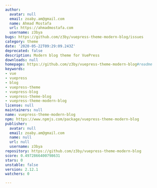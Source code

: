 ```yaml
---
author:
  avatar: null
  email: zoaby.am@gmail.com
  name: Ahmad Mostafa
  url: https://ahmadmostafa.com
  username: z3bya
bugs: https://github.com/z3by/vuepress-theme-modern-blog/issues
category: theme
date: '2020-05-22T09:29:09.243Z'
deprecated: false
description: Modern blog theme for VuePress
downloads: null
homepage: https://github.com/z3by/vuepress-theme-modern-blog#readme
keywords:
- vue
- vuepress
- blog
- vuepress-theme
- vuepress-blog
- vuepress-theme-blog
- vuepress-theme-modern-blog
license: null
maintainers: null
name: vuepress-theme-modern-blog
npm: https://www.npmjs.com/package/vuepress-theme-modern-blog
publisher:
  avatar: null
  email: zoaby.am@gmail.com
  name: null
  url: null
  username: z3bya
repository: https://github.com/z3by/vuepress-theme-modern-blog
score: 0.4972866400798631
stars: 0
unstable: false
version: 2.12.1
watchers: 0

---
```


